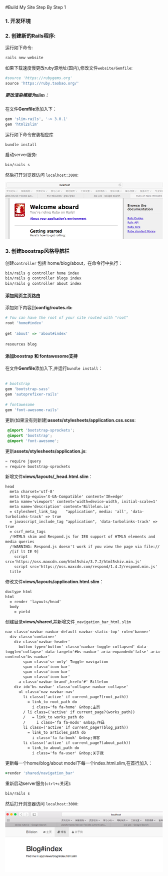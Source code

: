 #Build My Site Step By Step 1

### 1. 开发环境



### 2. 创建新的Rails程序:

运行如下命令:

```bash
rails new website
```
如果下载速度慢更改ruby源地址(国内),修改文件`website/Gemfile`:

```ruby
#source 'https://rubygems.org'
source 'https://ruby.taobao.org/'
```
##### 更改渲染模版为slim：

在文件**Gemfile**添加入下：

```ruby
gem 'slim-rails', '~> 3.0.1'
gem 'html2slim'

```

运行如下命令安装相应库

```bash
bundle install
```


启动server服务:

```bash
bin/rails s
```
然后打开浏览器访问 `localhost:3000`:

![](./images/init_rails_project.png)




### 3. 创建boostrap风格导航栏


创建`controller` 包括 home/blog/about，在命令行中执行：

```bash
bin/rails g controller home index
bin/rails g controller blogs index 
bin/rails g controller about index
```

#### 添加网页主页路由
添加如下内容到**config/routes.rb:**

```ruby
# You can have the root of your site routed with "root"
root 'home#index'

get 'about' => 'about#index'

resources blog
```

#### 添加boostrap 和 fontawesome支持
在文件**Gemfile**添加入下,并运行`bundle install`：

```ruby

# bootstrap
gem 'bootstrap-sass'
gem 'autoprefixer-rails'

# fontawesome
gem 'font-awesome-rails'

```
更新(如果没有则新建)**assets/stylesheets/application.css.scss**:

```scss
 @import 'bootstrap-sprockets';
 @import 'bootstrap';
 @import 'font-awesome';
```
更新**assets/stylesheets/application.js**:

```javascript
= require jquery
= require bootstrap-sprockets
```

新增文件**views/layouts/_head.html.slim**：

```jade
head
  meta charset='utf-8'
  meta http-equiv='X-UA-Compatible' content='IE=edge'
  meta name='viewport' content='width=device-width, initial-scale=1'
  meta name='description' content='Billelon.io'
  = stylesheet_link_tag    "application", media: 'all', 'data-turbolinks-track' => true
  = javascript_include_tag "application", 'data-turbolinks-track' => true
  = csrf_meta_tags
  /!HTML5 shim and Respond.js for IE8 support of HTML5 elements and media queries
  /!WARNING: Respond.js doesn't work if you view the page via file://
  /[if lt IE 9]
    script src='https://oss.maxcdn.com/html5shiv/3.7.2/html5shiv.min.js'
    script src='https://oss.maxcdn.com/respond/1.4.2/respond.min.js' 
  title
```

修改文件**views/layouts/application.html.slim**：

```jade
doctype html
html
  = render 'layouts/head'
  body
    = yield
```

创建目录**views/shared**,并新增文件`_navigation_bar_html.slim`

```jade
nav class='navbar navbar-default navbar-static-top' role='banner'
  div class='container'
    div class='navbar-header'
      button type='button' class='navbar-toggle collapsed' data-toggle='collapse' data-target='#bs-navbar' aria-expanded='false' aria-controls='bs-navbar'
        span class='sr-only' Toggle navigation
        span class='icon-bar'
        span class='icon-bar'
        span class='icon-bar'
      a class='navbar-brand',href='#' Billelon
    div id='bs-navbar' class='collapse navbar-collapse'
      ul class='nav navbar-nav'
        li class=('active' if current_page?(root_path))
          = link_to root_path do
            i class='fa fa-home' &nbsp;主页
        / li class=('active' if current_page?(works_path))
        /   = link_to works_path do
        /     i class='fa fa-modx' &nbsp;作品
        li class=('active' if current_page?(blog_path))
          = link_to articles_path do
            i class='fa fa-book' &nbsp;博客
        li class=('active' if current_page?(about_path))
          = link_to about_path do
            i class='fa fa-user' &nbsp;关于我
```

更新每一个home/blog/about model下每一个index.html.slim,在首行加入：

```ruby
=render 'shared/navigation_bar'
```
重新启动server服务(`ctrl+c`关闭):

```bash
bin/rails s
```
然后打开浏览器访问 `localhost:3000`:

![](./images/add_bootrap_nav.png)




